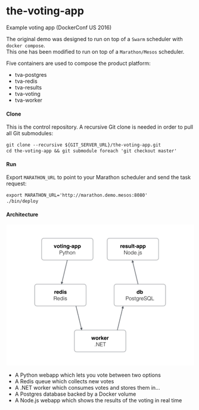 # the-voting-app

Example voting app (DockerConf US 2016)  

The original demo was designed to run on top of a `Swarm` scheduler with `docker compose`.  
This one has been modified to run on top of a `Marathon/Mesos` scheduler.  

Five containers are used to compose the product platform:

- tva-postgres
- tva-redis
- tva-results
- tva-voting
- tva-worker

#### Clone

This is the control repository. A recursive Git clone is needed in order to pull all Git submodules:

```
git clone --recursive ${GIT_SERVER_URL}/the-voting-app.git
cd the-voting-app && git submodule foreach 'git checkout master'
```

#### Run

Export `MARATHON_URL` to point to your Marathon scheduler and send the task request:

```
export MARATHON_URL='http://marathon.demo.mesos:8080'
./bin/deploy
```

#### Architecture

![Architecture diagram](architecture.png)

* A Python webapp which lets you vote between two options
* A Redis queue which collects new votes
* A .NET worker which consumes votes and stores them in…
* A Postgres database backed by a Docker volume
* A Node.js webapp which shows the results of the voting in real time
